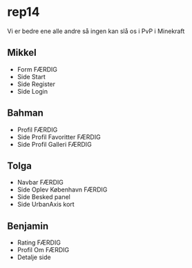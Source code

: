 # rep14
Vi er bedre ene alle andre så ingen kan slå os i PvP i Minekraft

## Mikkel
- Form FÆRDIG
- Side Start
- Side Register
- Side Login

## Bahman
- Profil FÆRDIG
- Side Profil Favoritter FÆRDIG
- Side Profil Galleri FÆRDIG

## Tolga
- Navbar FÆRDIG
- Side Oplev København FÆRDIG
- Side Besked panel
- Side UrbanAxis kort

## Benjamin
- Rating FÆRDIG
- Profil Om FÆRDIG
- Detalje side

